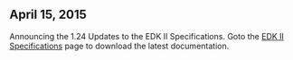## April 15, 2015

Announcing the 1.24 Updates to the EDK II Specifications. Goto the [EDK II Specifications](https://github.com/tianocore/tianocore.github.io/wiki/EDK-II-Specifications "EDK-II-Specifications") page to download the latest documentation.